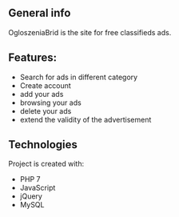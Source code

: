 ## General info
OgloszeniaBrid is the site for free classifieds ads.

## Features:
* Search for ads in different category
* Create account
* add your ads
* browsing your ads
* delete your ads
* extend the validity of the advertisement

## Technologies
Project is created with:
* PHP 7
* JavaScript
* jQuery
* MySQL

